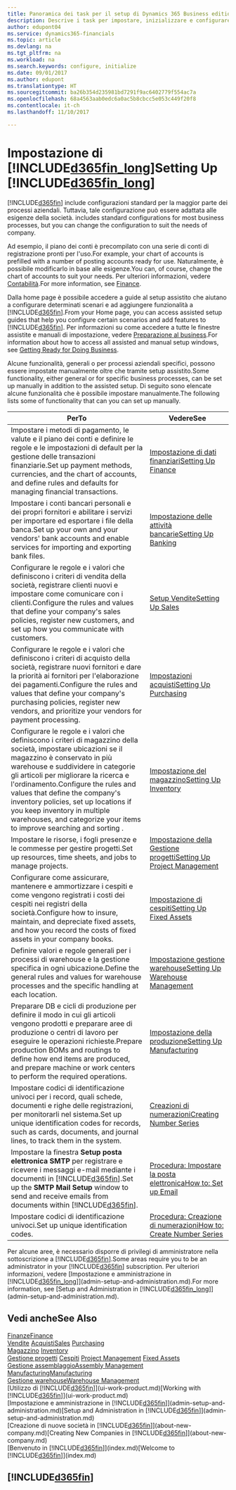 ```yaml
---
title: Panoramica dei task per il setup di Dynamics 365 Business edition | Documenti Microsoft
description: Descrive i task per impostare, inizializzare e configurare Dynamics 365 Business edition in base alle esigenze.
author: edupont04
ms.service: dynamics365-financials
ms.topic: article
ms.devlang: na
ms.tgt_pltfrm: na
ms.workload: na
ms.search.keywords: configure, initialize
ms.date: 09/01/2017
ms.author: edupont
ms.translationtype: HT
ms.sourcegitcommit: ba26b354d235981bd7291f9ac6402779f554ac7a
ms.openlocfilehash: 68a4563aab0edc6a0ac5b8cbcc5e053c449f20f8
ms.contentlocale: it-ch
ms.lasthandoff: 11/10/2017

---
```

# <a name="setting-up-included365finlongincludesd365finlongmdmd"></a><span data-ttu-id="cc3af-103">Impostazione di [!INCLUDE[d365fin_long](includes/d365fin_long_md.md)]</span><span class="sxs-lookup"><span data-stu-id="cc3af-103">Setting Up [!INCLUDE[d365fin_long](includes/d365fin_long_md.md)]</span></span>
[!INCLUDE[d365fin](includes/d365fin_md.md)]<span data-ttu-id="cc3af-104"> include configurazioni standard per la maggior parte dei processi aziendali. Tuttavia, tale configurazione può essere adattata alle esigenze della società.</span><span class="sxs-lookup"><span data-stu-id="cc3af-104"> includes standard configurations for most business processes, but you can change the configuration to suit the needs of company.</span></span>

<span data-ttu-id="cc3af-105">Ad esempio, il piano dei conti è precompilato con una serie di conti di registrazione pronti per l'uso.</span><span class="sxs-lookup"><span data-stu-id="cc3af-105">For example, your chart of accounts is prefilled with a number of posting accounts ready for use.</span></span> <span data-ttu-id="cc3af-106">Naturalmente, è possibile modificarlo in base alle esigenze.</span><span class="sxs-lookup"><span data-stu-id="cc3af-106">You can, of course, change the chart of accounts to suit your needs.</span></span> <span data-ttu-id="cc3af-107">Per ulteriori informazioni, vedere [Contabilità](finance.md).</span><span class="sxs-lookup"><span data-stu-id="cc3af-107">For more information, see [Finance](finance.md).</span></span>

<span data-ttu-id="cc3af-108">Dalla home page è possibile accedere a guide al setup assistito che aiutano a configurare determinati scenari e ad aggiungere funzionalità a [!INCLUDE[d365fin](includes/d365fin_md.md)].</span><span class="sxs-lookup"><span data-stu-id="cc3af-108">From your Home page, you can access assisted setup guides that help you configure certain scenarios and add features to [!INCLUDE[d365fin](includes/d365fin_md.md)].</span></span> <span data-ttu-id="cc3af-109">Per informazioni su come accedere a tutte le finestre assistite e manuali di impostazione, vedere [Preparazione al business](ui-get-ready-business.md).</span><span class="sxs-lookup"><span data-stu-id="cc3af-109">For information about how to access all assisted and manual setup windows, see [Getting Ready for Doing Business](ui-get-ready-business.md).</span></span>

<span data-ttu-id="cc3af-110">Alcune funzionalità, generali o per processi aziendali specifici, possono essere impostate manualmente oltre che tramite setup assistito.</span><span class="sxs-lookup"><span data-stu-id="cc3af-110">Some functionality, either general or for specific business processes, can be set up manually in addition to the assisted setup.</span></span> <span data-ttu-id="cc3af-111">Di seguito sono elencate alcune funzionalità che è possibile impostare manualmente.</span><span class="sxs-lookup"><span data-stu-id="cc3af-111">The following lists some of functionality that can you can set up manually.</span></span>

| <span data-ttu-id="cc3af-112">Per</span><span class="sxs-lookup"><span data-stu-id="cc3af-112">To</span></span> | <span data-ttu-id="cc3af-113">Vedere</span><span class="sxs-lookup"><span data-stu-id="cc3af-113">See</span></span> |
| --- | --- |
| <span data-ttu-id="cc3af-114">Impostare i metodi di pagamento, le valute e il piano dei conti e definire le regole e le impostazioni di default per la gestione delle transazioni finanziarie.</span><span class="sxs-lookup"><span data-stu-id="cc3af-114">Set up payment methods, currencies, and the chart of accounts, and define rules and defaults for managing financial transactions.</span></span> |[<span data-ttu-id="cc3af-115">Impostazione di dati finanziari</span><span class="sxs-lookup"><span data-stu-id="cc3af-115">Setting Up Finance</span></span>](finance-setup-finance.md) |
| <span data-ttu-id="cc3af-116">Impostare i conti bancari personali e dei propri fornitori e abilitare i servizi per importare ed esportare i file della banca.</span><span class="sxs-lookup"><span data-stu-id="cc3af-116">Set up your own and your vendors' bank accounts and enable services for importing and exporting bank files.</span></span> |[<span data-ttu-id="cc3af-117">Impostazione delle attività bancarie</span><span class="sxs-lookup"><span data-stu-id="cc3af-117">Setting Up Banking</span></span>](bank-setup-banking.md) |
| <span data-ttu-id="cc3af-118">Configurare le regole e i valori che definiscono i criteri di vendita della società, registrare clienti nuovi e impostare come comunicare con i clienti.</span><span class="sxs-lookup"><span data-stu-id="cc3af-118">Configure the rules and values that define your company's sales policies, register new customers, and set up how you communicate with customers.</span></span> |[<span data-ttu-id="cc3af-119">Setup Vendite</span><span class="sxs-lookup"><span data-stu-id="cc3af-119">Setting Up Sales</span></span>](sales-setup-sales.md) |
| <span data-ttu-id="cc3af-120">Configurare le regole e i valori che definiscono i criteri di acquisto della società, registrare nuovi fornitori e dare la priorità ai fornitori per l'elaborazione dei pagamenti.</span><span class="sxs-lookup"><span data-stu-id="cc3af-120">Configure the rules and values that define your company's purchasing policies, register new vendors, and prioritize your vendors for payment processing.</span></span> |[<span data-ttu-id="cc3af-121">Impostazioni acquisti</span><span class="sxs-lookup"><span data-stu-id="cc3af-121">Setting Up Purchasing</span></span>](purchasing-setup-purchasing.md) |
| <span data-ttu-id="cc3af-122">Configurare le regole e i valori che definiscono i criteri di magazzino della società, impostare ubicazioni se il magazzino è conservato in più warehouse e suddividere in categorie gli articoli per migliorare la ricerca e l'ordinamento.</span><span class="sxs-lookup"><span data-stu-id="cc3af-122">Configure the rules and values that define the company's inventory policies, set up locations if you keep inventory in multiple warehouses, and categorize your items to improve searching and sorting .</span></span> |[<span data-ttu-id="cc3af-123">Impostazione del magazzino</span><span class="sxs-lookup"><span data-stu-id="cc3af-123">Setting Up Inventory</span></span>](inventory-setup-inventory.md) |
| <span data-ttu-id="cc3af-124">Impostare le risorse, i fogli presenze e le commesse per gestire progetti.</span><span class="sxs-lookup"><span data-stu-id="cc3af-124">Set up resources, time sheets, and jobs to manage projects.</span></span> |[<span data-ttu-id="cc3af-125">Impostazione della Gestione progetti</span><span class="sxs-lookup"><span data-stu-id="cc3af-125">Setting Up Project Management</span></span>](projects-setup-projects.md) |
| <span data-ttu-id="cc3af-126">Configurare come assicurare, mantenere e ammortizzare i cespiti e come vengono registrati i costi dei cespiti nei registri della società.</span><span class="sxs-lookup"><span data-stu-id="cc3af-126">Configure how to insure, maintain, and depreciate fixed assets, and how you record the costs of fixed assets in your company books.</span></span> |[<span data-ttu-id="cc3af-127">Impostazione di cespiti</span><span class="sxs-lookup"><span data-stu-id="cc3af-127">Setting Up Fixed Assets</span></span>](fa-setup.md) |
|<span data-ttu-id="cc3af-128">Definire valori e regole generali per i processi di warehouse e la gestione specifica in ogni ubicazione.</span><span class="sxs-lookup"><span data-stu-id="cc3af-128">Define the general rules and values for warehouse processes and the specific handling at each location.</span></span>|[<span data-ttu-id="cc3af-129">Impostazione gestione warehouse</span><span class="sxs-lookup"><span data-stu-id="cc3af-129">Setting Up Warehouse Management</span></span>](warehouse-setup-warehouse.md)|
|<span data-ttu-id="cc3af-130">Preparare DB e cicli di produzione per definire il modo in cui gli articoli vengono prodotti e preparare aree di produzione o centri di lavoro per eseguire le operazioni richieste.</span><span class="sxs-lookup"><span data-stu-id="cc3af-130">Prepare production BOMs and routings to define how end items are produced, and prepare machine or work centers to perform the required operations.</span></span>|[<span data-ttu-id="cc3af-131">Impostazione della produzione</span><span class="sxs-lookup"><span data-stu-id="cc3af-131">Setting Up Manufacturing</span></span>](production-configure-production-processes.md)|
| <span data-ttu-id="cc3af-132">Impostare codici di identificazione univoci per i record, quali schede, documenti e righe delle registrazioni, per monitorarli nel sistema.</span><span class="sxs-lookup"><span data-stu-id="cc3af-132">Set up unique identification codes for records, such as cards, documents, and journal lines, to track them in the system.</span></span> |[<span data-ttu-id="cc3af-133">Creazioni di numerazioni</span><span class="sxs-lookup"><span data-stu-id="cc3af-133">Creating Number Series</span></span>](ui-create-number-series.md) |
| <span data-ttu-id="cc3af-134">Impostare la finestra **Setup posta elettronica SMTP** per registrare e ricevere i messaggi e-mail mediante i documenti in [!INCLUDE[d365fin](includes/d365fin_md.md)].</span><span class="sxs-lookup"><span data-stu-id="cc3af-134">Set up the **SMTP Mail Setup** window to send and receive emails from documents within [!INCLUDE[d365fin](includes/d365fin_md.md)].</span></span> |[<span data-ttu-id="cc3af-135">Procedura: Impostare la posta elettronica</span><span class="sxs-lookup"><span data-stu-id="cc3af-135">How to: Set up Email</span></span>](madeira-how-setup-email.md) |
| <span data-ttu-id="cc3af-136">Impostare codici di identificazione univoci.</span><span class="sxs-lookup"><span data-stu-id="cc3af-136">Set up unique identification codes.</span></span> |[<span data-ttu-id="cc3af-137">Procedura: Creazione di numerazioni</span><span class="sxs-lookup"><span data-stu-id="cc3af-137">How to: Create Number Series</span></span>](ui-create-number-series.md) |

<span data-ttu-id="cc3af-138">Per alcune aree, è necessario disporre di privilegi di amministratore nella sottoscrizione a [!INCLUDE[d365fin](includes/d365fin_md.md)].</span><span class="sxs-lookup"><span data-stu-id="cc3af-138">Some areas require you to be an administrator in your [!INCLUDE[d365fin](includes/d365fin_md.md)] subscription.</span></span> <span data-ttu-id="cc3af-139">Per ulteriori informazioni, vedere [Impostazione e amministrazione in [!INCLUDE[d365fin_long](includes/d365fin_long_md.md)]](admin-setup-and-administration.md).</span><span class="sxs-lookup"><span data-stu-id="cc3af-139">For more information, see [Setup and Administration in [!INCLUDE[d365fin_long](includes/d365fin_long_md.md)]](admin-setup-and-administration.md).</span></span>  

## <a name="see-also"></a><span data-ttu-id="cc3af-140">Vedi anche</span><span class="sxs-lookup"><span data-stu-id="cc3af-140">See Also</span></span>
[<span data-ttu-id="cc3af-141">Finanze</span><span class="sxs-lookup"><span data-stu-id="cc3af-141">Finance</span></span>](finance.md)  
<span data-ttu-id="cc3af-142">[Vendite](sales-manage-sales.md)
[Acquisti](purchasing-manage-purchasing.md)</span><span class="sxs-lookup"><span data-stu-id="cc3af-142">[Sales](sales-manage-sales.md)
[Purchasing](purchasing-manage-purchasing.md)</span></span>  
<span data-ttu-id="cc3af-143">[Magazzino](inventory-manage-inventory.md)  </span><span class="sxs-lookup"><span data-stu-id="cc3af-143">[Inventory](inventory-manage-inventory.md)  </span></span>  
<span data-ttu-id="cc3af-144">[Gestione progetti](projects-manage-projects.md)
[Cespiti](fa-manage.md)  </span><span class="sxs-lookup"><span data-stu-id="cc3af-144">[Project Management](projects-manage-projects.md)
[Fixed Assets](fa-manage.md)  </span></span>  
[<span data-ttu-id="cc3af-145">Gestione assemblaggio</span><span class="sxs-lookup"><span data-stu-id="cc3af-145">Assembly Management</span></span>](assembly-assemble-items.md)  
[<span data-ttu-id="cc3af-146">Manufacturing</span><span class="sxs-lookup"><span data-stu-id="cc3af-146">Manufacturing</span></span>](production-manage-manufacturing.md)  
[<span data-ttu-id="cc3af-147">Gestione warehouse</span><span class="sxs-lookup"><span data-stu-id="cc3af-147">Warehouse Management</span></span>](warehouse-manage-warehouse.md)  
<span data-ttu-id="cc3af-148">[Utilizzo di [!INCLUDE[d365fin](includes/d365fin_md.md)]](ui-work-product.md)</span><span class="sxs-lookup"><span data-stu-id="cc3af-148">[Working with [!INCLUDE[d365fin](includes/d365fin_md.md)]](ui-work-product.md)</span></span>  
<span data-ttu-id="cc3af-149">[Impostazione e amministrazione in [!INCLUDE[d365fin](includes/d365fin_md.md)]](admin-setup-and-administration.md)</span><span class="sxs-lookup"><span data-stu-id="cc3af-149">[Setup and Administration in [!INCLUDE[d365fin](includes/d365fin_md.md)]](admin-setup-and-administration.md)</span></span>  
<span data-ttu-id="cc3af-150">[Creazione di nuove società in [!INCLUDE[d365fin](includes/d365fin_md.md)]](about-new-company.md)</span><span class="sxs-lookup"><span data-stu-id="cc3af-150">[Creating New Companies in [!INCLUDE[d365fin](includes/d365fin_md.md)]](about-new-company.md)</span></span>  
<span data-ttu-id="cc3af-151">[Benvenuto in [!INCLUDE[d365fin](includes/d365fin_md.md)]](index.md)</span><span class="sxs-lookup"><span data-stu-id="cc3af-151">[Welcome to [!INCLUDE[d365fin](includes/d365fin_md.md)]](index.md)</span></span>  

## [!INCLUDE[d365fin](includes/free_trial_md.md)]

